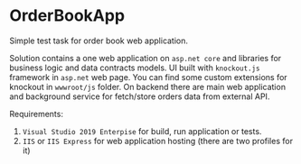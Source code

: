 # OrderBookApp
Simple test task for order book web application.

Solution contains a one web application on `asp.net core` and libraries for business logic and data contracts models.
UI built with `knockout.js` framework in `asp.net` web page. You can find some custom extensions for knockout in `wwwroot/js` folder.
On backend there are main web application and background service for fetch/store orders data from external API.

Requirements:
1) `Visual Studio 2019 Enterpise` for build, run application or tests.
2) `IIS` or `IIS Express` for web application hosting (there are two profiles for it)
